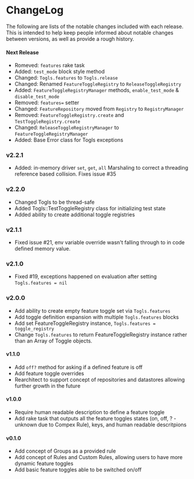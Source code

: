 # ChangeLog

The following are lists of the notable changes included with each release.
This is intended to help keep people informed about notable changes between
versions, as well as provide a rough history.

#### Next Release

* Romeved: `features` rake task
* Added: `test_mode` block style method
* Changed: `Togls.features` to `Togls.release`
* Changed: Renamed `FeatureToggleRegistry` to `ReleaseToggleRegistry`
* Added: `FeatureToggleRegistryManager` methods, `enable_test_mode` &
  `disable_test_mode`
* Removed: `features=` setter
* Changed: `FeatureRepository` moved from `Registry` to `RegistryManager` 
* Removed: `FeatureToggleRegistry.create` and `TestToggleRegistry.create`
* Changed: `ReleaseToggleRegistryManager` to `FeatureToggleRegistryManager`
* Added: Base Error class for Togls exceptions

### v2.2.1

* Added: in-memory driver `set`, `get`, `all` Marshaling to correct a threading
  reference based collision. Fixes issue #35

### v2.2.0

* Changed Togls to be thread-safe
* Added Togls::TestToggleRegistry class for initializing test state
* Added ability to create additional toggle registries

### v2.1.1

* Fixed issue #21, env variable override wasn't falling through to in
  code defined memory value.

### v2.1.0

* Fixed #19, exceptions happened on evaluation after setting
  `Togls.features = nil`

### v2.0.0

* Add ability to create empty feature toggle set via `Togls.features`
* Add toggle definition expansion with multiple `Togls.features` blocks
* Add set FeatureToggleRegistry instance, `Togls.features = toggle_registry`
* Change `Togls.features` to return FeatureToggleRegistry instance
  rather than an Array of Toggle objects.

#### v1.1.0

* Add `off?` method for asking if a defined feature is off
* Add feature toggle overrides
* Rearchitect to support concept of repositories and datastores allowing
  further growth in the future

#### v1.0.0

* Require human readable description to define a feature toggle
* Add rake task that outputs all the feature toggles states (on, off, ? -
  unknown due to Compex Rule), keys, and human readable descritpions

#### v0.1.0

* Add concept of Groups as a provided rule
* Add concept of Rules and Custom Rules, allowing users to have more dynamic
  feature toggles
* Add basic feature toggles able to be switched on/off

